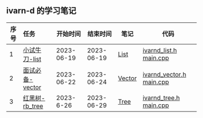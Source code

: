 ##  ivarn-d 的学习笔记

| 序号 | 任务                                                         | 开始时间   | 结束时间   | 笔记                             | 代码                                                         |
| ---- | :----------------------------------------------------------- | ---------- | ---------- | -------------------------------- | ------------------------------------------------------------ |
| 1    | [小试牛刀-list](https://github.com/gcc-mirror/gcc/blob/releases/gcc-9/libstdc%2B%2B-v3/include/bits/stl_list.h) | 2023-06-19 | 2023-06-19 | [List](./doc/task_1/List.md)     | [ivarnd_list.h](./src/task_1/main.cpp) [main.cpp](./srdc/task_1/main.cpp) |
| 2    | [面试必备-vector](https://github.com/gcc-mirror/gcc/blob/releases/gcc-9/libstdc%2B%2B-v3/include/bits/stl_vector.h) | 2023-06-22 | 2023-06-24 | [Vector](./doc/task_2/Vector.md) | [ivarnd_vector.h](./src/task_2/ivarnd_vector.h) [main.cpp](./src/task_2/main.cpp) |
| 3    | [红黑树-rb_tree](https://github.com/gcc-mirror/gcc/blob/releases/gcc-9/libstdc%2B%2B-v3/include/bits/stl_tree.h) | 2023-6-26  | 2023-06-29 | [Tree](./doc/task_3/Tree.md)     | [ivarnd_tree.h](./src/task_3/ivarnd_tree.h) [main.cpp](./src/task_3/main.cpp) |





